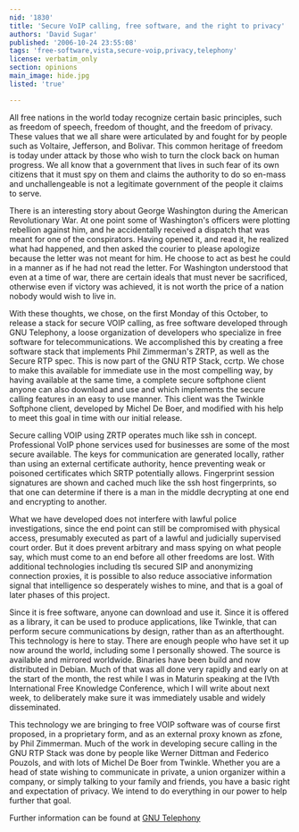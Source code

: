```yaml
---
nid: '1830'
title: 'Secure VoIP calling, free software, and the right to privacy'
authors: 'David Sugar'
published: '2006-10-24 23:55:08'
tags: 'free-software,vista,secure-voip,privacy,telephony'
license: verbatim_only
section: opinions
main_image: hide.jpg
listed: 'true'

---
```

All free nations in the world today recognize certain basic principles, such as freedom of speech, freedom of thought, and the freedom of privacy.  These values that we all share were articulated by and fought for by people such as Voltaire, Jefferson, and Bolivar.  This common heritage of freedom is today under attack by those who wish to turn the clock back on human progress.  We all know that a government that lives in such fear of its own citizens that it must spy on them and claims the authority to do so en-mass and unchallengeable is not a legitimate government of the people it claims to serve.

There is an interesting story about George Washington during the American Revolutionary War.  At one point some of Washington's officers were plotting rebellion against him, and he accidentally received a dispatch that was meant for one of the conspirators.  Having opened it, and read it, he realized what had happened, and then asked the courier to please apologize because the letter was not meant for him.  He choose to act as best he could in a manner as if he had not read the letter.  For Washington understood that even at a time of war, there are certain ideals that must never be sacrificed, otherwise even if victory was achieved, it is not worth the price of a nation nobody would wish to live in.

With these thoughts, we chose, on the first Monday of this October, to release a stack for secure VOIP calling, as free software developed through GNU Telephony, a loose organization of developers who specialize in free software for telecommunications.  We accomplished this by creating a free software stack that implements Phil Zimmerman's ZRTP, as well as the Secure RTP spec.  This is now part of the GNU RTP Stack, ccrtp.  We chose to make this available for immediate use in the most compelling way, by having available at the same time, a complete secure softphone client anyone can also download and use and which implements the secure calling features in an easy to use manner.  This client was the Twinkle Softphone client, developed by Michel De Boer, and modified with his help to meet this goal in time with our initial release.

Secure calling VOIP using ZRTP operates much like ssh in concept. Professional VoIP phone services used for businesses are some of the most secure available. The keys for communication are generated locally, rather than using an external certificate authority, hence preventing weak or poisoned certificates which SRTP potentially allows.  Fingerprint session signatures are shown and cached much like the ssh host fingerprints, so that one can determine if there is a man in the middle decrypting at one end and encrypting to another.

What we have developed does not interfere with lawful police investigations, since the end point can still be compromised with physical access, presumably executed as part of a lawful and judicially supervised court order.  But it does prevent arbitrary and mass spying on what people say, which must come to an end before all other freedoms are lost.  With additional technologies including tls secured SIP and anonymizing connection proxies, it is possible to also reduce associative information signal that intelligence so desperately wishes to mine, and that is a goal of later phases of this project.

Since it is free software, anyone can download and use it.  Since it is offered as a library, it can be used to produce applications, like Twinkle, that can perform secure communications by design, rather than as an afterthought.  This technology is here to stay. There are enough people who have set it up now around the world, including some I personally showed. The source is available and mirrored worldwide.  Binaries have been build and now distributed in Debian. Much of that was all done very rapidly and early on at the start of the month, the rest while I was in Maturin speaking at the IVth International Free Knowledge Conference, which I will write about next week, to deliberately make sure it was immediately usable and widely disseminated.

This technology we are bringing to free VOIP software was of course first proposed, in a proprietary form, and as an external proxy known as zfone, by Phil Zimmerman.  Much of the work in developing secure calling in the GNU RTP Stack was done by people like Werner Dittman and Federico Pouzols, and with lots of Michel De Boer from Twinkle.  Whether you are a head of state wishing to communicate in private, a union organizer within a company, or simply talking to your family and friends, you have a basic right and expectation of privacy.  We intend to do everything in our power to help further that goal.

Further information can be found at [GNU Telephony](http://www.gnutelephony.org)
